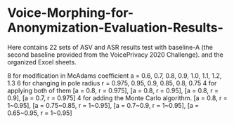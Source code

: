 # Voice-Morphing-for-Anonymization-Evaluation-Results-

Here contains 22 sets of ASV and ASR results test with baseline-A (the second baseline provided from the VoicePrivacy 2020 Challenge).
and the organized Excel sheets.

8 for modification in McAdams coefficient a = 0.6, 0.7, 0.8, 0.9, 1.0, 1.1, 1.2, 1.3
6 for changing in pole radius r = 0.975, 0.95, 0.9, 0.85, 0.8, 0.75
4 for applying both of them [a = 0.8, r = 0.975], [a = 0.8, r = 0.95], [a = 0.8, r = 0.9], [a = 0.7, r = 0.975]
4 for adding the Monte Carlo algorithm. [a = 0.8, r = 1~0.95], [a = 0.75~0.85, r = 1~0.95], [a = 0.7~0.9, r = 1~0.95], [a = 0.65~0.95, r = 1~0.95]
